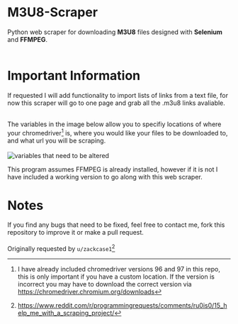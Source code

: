 # M3U8-Scraper
Python web scraper for downloading **M3U8** files designed with **Selenium** and **FFMPEG**. 
<br> <br>
# Important Information
If requested I will add functionality to import lists of links from a text file, for now this scraper will go to one page and grab all the .m3u8 links avaliable.


<br> The variables in the image below allow you to specifiy locations of where your chromedriver[^1] is, where you would like your files to be downloaded to, and what url you will be scraping.  <br> <br>
![variables that need to be altered](https://i.imgur.com/GmF5Tem.png)

This program assumes FFMPEG is already installed, however if it is not I have included a working version to go along with this web scraper.

# Notes
If you find any bugs that need to be fixed, feel free to contact me, fork this repository to improve it or make a pull request.
<br> <br>
Originally requested by `u/zackcase1`[^2]

[^1]: I have already included chromedriver versions 96 and 97 in this repo, this is only important if you have a custom location. If the version is incorrect you may have to download the correct version via https://chromedriver.chromium.org/downloads
[^2]: https://www.reddit.com/r/programmingrequests/comments/ru0is0/15_help_me_with_a_scraping_project/


